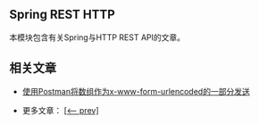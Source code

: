 ## Spring REST HTTP

本模块包含有关Spring与HTTP REST API的文章。

## 相关文章

+ [使用Postman将数组作为x-www-form-urlencoded的一部分发送](docs/使用Postman将数组作为x-www-form-urlencoded的一部分发送.md)

- 更多文章： [[<-- prev]](../spring-rest-http-2/README.md)